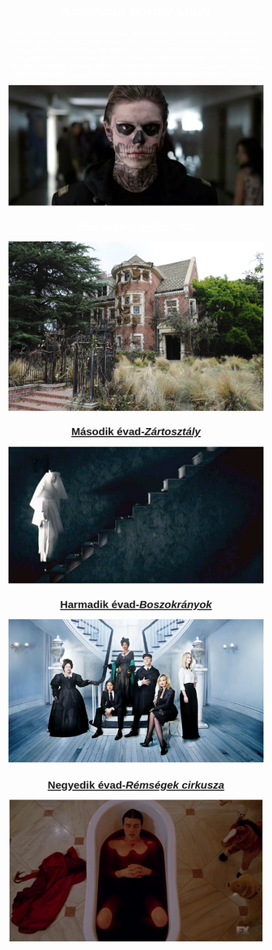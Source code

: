 <html>
  <head>
    <meta charset="utf-8">
    <link rel="stylesheet" type="text/css" href="htmll.css">
  </head>
  <body>
     <font color="white"> <font face="Arial">
        <center>
        <h1>American horror story</h1>
        <p> Az Amerikai Horror Story (American Horror Story) egy amerikai horror-dráma sorozat, amit Ryan Murphy és Brad Falchuk készített. A sorozat antológia jellegű, hiszen minden évad egy, az előzőtől független történetet mesél el, egyfajta minisorozatként kezelendő. Murphy szerint mindegyiknek van kezdete, közepe és vége. Az egyes évadok számos elemei igaz történeteken alapulnak. A sorozat ugyan antológia jellegű, azonban egyes karakterek feltűnnek több évadban is.</p>
        <img src="1.kep.jpg" align="center"></p>
       </center>
       <center>
        <h2>Első évad-<i>A gyilkos ház</i></h2>
        <a href="gykh.html"> <img src="haz.jpg" align="center"> </a>
         </center>
       <center>
        <a href="zrt.html"><h2>Második évad-<i>Zártosztály</i> </h2> <img src="apc.jpg" align="center">
          </a>
         </center>
       <center>
        <a href="bosz.html"><h2>Harmadik évad-<i>Boszokrányok</i> </h2> <img src="3evad.jpg">
          </a>
         </center>
       <center>
       <a href="cirk.html"><h2>Negyedik évad-<i>Rémségek cirkusza</i> </h2> <img src="4evad.png">
          </a> 
         </center>
        </font>
</body>
</html>
